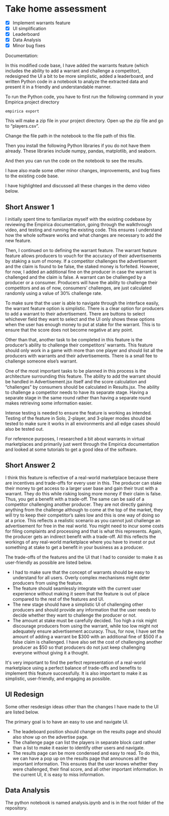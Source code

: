 # Take home assessment

- [x] Implement warrants feature
- [x] UI simplification
- [x] Leaderboard
- [x] Data Analysis
- [x] Minor bug fixes
      
Documentation:

In this modified code base, I have added the warrants feature (which includes the ability to add a warrant and challenge a competitor), redesigned the UI a bit to be more simplistic, added a leaderboard, and written Python code in a notebook to analyze the extracted data and present it in a friendly and understandable manner.

To run the Python code, you have to first run the following command in your Empirica project directory

`empirica export`

This will make a zip file in your project directory. Open up the zip file and go to “players.csv”. 

Change the file path in the notebook to the file path of this file. 

Then you install the following Python libraries if you do not have them already. These libraries include numpy, pandas, matplotlib, and seaborn. 

And then you can run the code on the notebook to see the results. 

I have also made some other minor changes, improvements, and bug fixes to the existing code base. 

I have highlighted and discussed all these changes in the demo video below. 





## Short Answer 1

I initially spent time to familiarize myself with the existing codebase by reviewing the Empirica documentation, going through the walkthrough video, and testing and running the existing code. This ensures I understand how the whole software works and what changes are necessary to add the new feature. 

Then, I continued on to defining the warrant feature. The warrant feature feature allows producers to vouch for the accuracy of their advertisements by staking a sum of money. If a competitor challenges the advertisement and the claim is found to be false, the staked money is forfeited. However, for now, I added an additional fine on the producer in case the warrant is challenged and the claim is false. A warrant can be challenged by a producer or a consumer. Producers will have the ability to challenge their competitors and as of now, consumers’ challenges, are just calculated randomly using a value of 30% challenge rate.

To make sure that the user is able to navigate through the interface easily, the warrant feature option is simplistic. There is a clear option for producers to add a warrant to their advertisement. There are buttons to select whichever field they want to select and the UI only shows these options when the user has enough money to put at stake for the warrant. This is to ensure that the score does not become negative at any point. 

Other than that, another task to be completed in this feature is the producer’s ability to challenge their competitors’ warrants. This feature should only work in a game with more than one player and should list all the producers with warrants and their advertisements. There is a small fee to challenge someone else’s warrant. 

One of the most important tasks to be planned in this process is the architecture surrounding this feature. The ability to add the warrant should be handled in Advertisement.jsx itself and the score calculation and “challenges” by consumers should be calculated in Results.jsx. The ability to challenge a competitor needs to have its separate stage. Having a separate stage in the same round rather than having a separate round makes retrieving some information easier.

Intense testing is needed to ensure the feature is working as intended. Testing of the feature in Solo, 2-player, and 3-player modes should be tested to make sure it works in all environments and all edge cases should also be tested out. 

For reference purposes, I researched a bit about warrants in virtual marketplaces and primarily just went through the Empirica documentation and looked at some tutorials to get a good idea of the software. 



## Short Answer 2

I think this feature is reflective of a real-world marketplace because there are incentives and trade-offs for every user in this. The producer can stake their money to get access to a larger user base and gain their trust with a warrant. They do this while risking losing more money if their claim is false. Thus, you get a benefit with a trade-off. The same can be said of a competitor challenging another producer. They are not directly gaining anything from the challenge although to come at the top of the market, they will try to keep their competitor’s sales low and this is one way of doing so at a price. This reflects a realistic scenario as you cannot just challenge an advertisement for free in the real world. You might need to incur some costs for filing complaints and processing and that is what this represents. Again, the producer gets an indirect benefit with a trade-off. All this reflects the workings of any real-world marketplace where you have to invest or put something at stake to get a benefit in your business as a producer. 

The trade-offs of the features and the UI that I had to consider to make it as user-friendly as possible are listed below. 

-	I had to make sure that the concept of warrants should be easy to understand for all users. Overly complex mechanisms might deter producers from using the feature.
-	The feature should seamlessly integrate with the current user experience without making it seem that the feature is out of place compared to the rest of the features and UI. 
-	The new stage should have a simplistic UI of challenging other producers and should provide any information that the user needs to decide whether they want to challenge the producer or not. 
-	The amount at stake must be carefully decided. Too high a risk might discourage producers from using the warrant, while too low might not adequately ensure advertisement accuracy. Thus, for now, I have set the amount of adding a warrant be $300 with an additional fine of $500 if a false claim is challenged. I have also set the cost of challenging another producer as $50 so that producers do not just keep challenging everyone without giving it a thought. 

It's very important to find the perfect representation of a real-world marketplace using a perfect balance of trade-offs and benefits to implement this feature successfully. It is also important to make it as simplistic, user-friendly, and engaging as possible.

## UI Redesign

Some other resdesign ideas other than the changes I have made to the UI are listed below. 

The primary goal is to have an easy to use and navigate UI. 

- The leadeboard position should change on the results page and should also show up on the advertise page. 
- The challenge page can list the players in separate block card rather than a list to make it easier to identify other users and navigate.
- The results page can be more condensed and easy to read. To do this, we can have a pop up on the results page that announces all the important information. This ensures that the user knows whether they were challenged, their final score, and all other important information. In the current UI, it is easy to miss information. 

## Data Analysis 

The python notebook is named analysis.ipynb and is in the root folder of the repository. 
